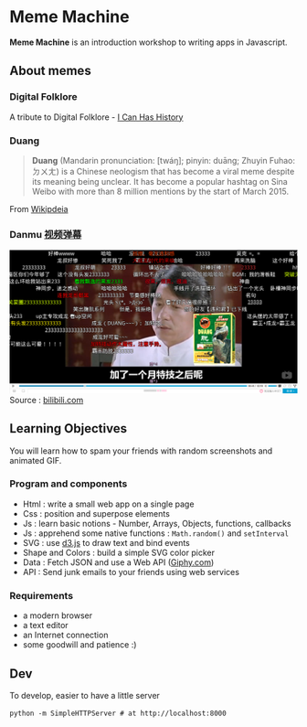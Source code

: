 # Meme Machine

**Meme Machine** is an introduction workshop to writing apps in Javascript.

## About memes

### Digital Folklore

A tribute to Digital Folklore - [I Can Has History](http://nm.merz-akademie.de/~helene.dams/icanhashistory/)

### Duang

> **Duang** (Mandarin pronunciation: [twáŋ]; pinyin: duāng; Zhuyin Fuhao: ㄉㄨㄤ) is a Chinese neologism that has become a viral meme despite its meaning being unclear. It has become a popular hashtag on Sina Weibo with more than 8 million mentions by the start of March 2015.

From [Wikipdeia ](https://en.wikipedia.org/wiki/Duang)

### Danmu [视频弹幕](https://zh.wikipedia.org/wiki/%E8%A7%86%E9%A2%91%E5%BC%B9%E5%B9%95)

![Duang](DuangMachine.png)
Source : [bilibili.com](http://www.bilibili.com/video/av2023391/)

## Learning Objectives

You will learn how to spam your friends with random screenshots and animated GIF.

### Program and components

* Html : write a small web app on a single page
* Css : position and superpose elements
* Js : learn basic notions - Number, Arrays, Objects, functions, callbacks
* Js : apprehend some native functions : ```Math.random()``` and ```setInterval```
* SVG : use [d3.js](http://d3js.org) to draw text and bind events
* Shape and Colors : build a simple SVG color picker
* Data : Fetch JSON and use a Web API ([Giphy.com](https://github.com/Giphy/GiphyAPI))
* API : Send junk emails to your friends using web services

### Requirements

* a modern browser
* a text editor
* an Internet connection
* some goodwill and patience :)

## Dev

To develop, easier to have a little server

    python -m SimpleHTTPServer # at http://localhost:8000
